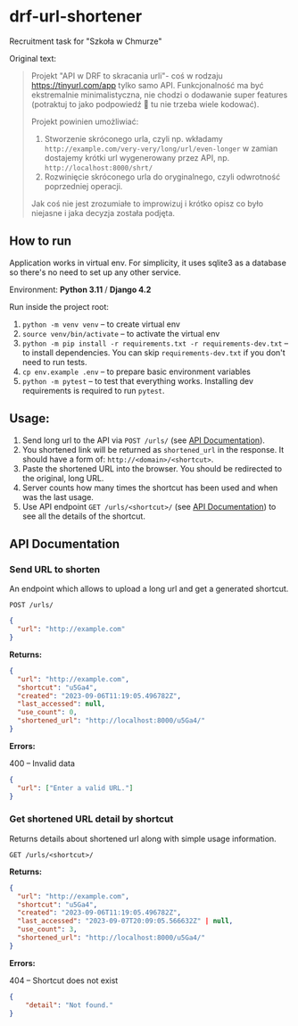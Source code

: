 # drf-url-shortener
Recruitment task for "Szkoła w Chmurze"

Original text:

> Projekt "API w DRF to skracania urli"- coś w rodzaju https://tinyurl.com/app tylko samo API.
> Funkcjonalność ma być ekstremalnie minimalistyczna, nie chodzi o dodawanie super features (potraktuj to jako podpowiedź :slightly_smiling_face: tu nie trzeba wiele kodować).
>
> Projekt powinien umożliwiać:
>
> 1. Stworzenie skróconego urla, czyli np. wkładamy `http://example.com/very-very/long/url/even-longer` w zamian dostajemy krótki url wygenerowany przez API, np. `http://localhost:8000/shrt/`
> 2. Rozwinięcie skróconego urla do oryginalnego, czyli odwrotność poprzedniej operacji.
>
> Jak coś nie jest zrozumiałe to improwizuj i krótko opisz co było niejasne i jaka decyzja została podjęta.

## How to run

Application works in virtual env. For simplicity, it uses sqlite3 as a database
so there's no need to set up any other service.

Environment: **Python 3.11** / **Django 4.2**

Run inside the project root:
1. `python -m venv venv` – to create virtual env
1. `source venv/bin/activate` – to activate the virtual env
1. `python -m pip install -r requirements.txt -r requirements-dev.txt` – to install dependencies. You can skip `requirements-dev.txt` if you don't need to run tests.
1. `cp env.example .env` – to prepare basic environment variables
1. `python -m pytest` – to test that everything works. Installing dev requirements is required to run `pytest`.

## Usage:
1. Send long url to the API via `POST /urls/` (see [API Documentation](#api-documentation)).
2. You shortened link will be returned as `shortened_url` in the response. It should have a form of: `http://<domain>/<shortcut>`.
3. Paste the shortened URL into the browser. You should be redirected to the original, long URL.
4. Server counts how many times the shortcut has been used and when was the last usage.
5. Use API endpoint `GET /urls/<shortcut>/` (see [API Documentation](#api-documentation)) to see all the details of the shortcut.

## API Documentation

### Send URL to shorten

An endpoint which allows to upload a long url and get a generated shortcut.

`POST /urls/`
```json
{
  "url": "http://example.com"
}
```

**Returns:**
```json
{
  "url": "http://example.com",
  "shortcut": "u5Ga4",
  "created": "2023-09-06T11:19:05.496782Z",
  "last_accessed": null,
  "use_count": 0,
  "shortened_url": "http://localhost:8000/u5Ga4/"
}
```

**Errors:**

400 – Invalid data
```json
{
  "url": ["Enter a valid URL."]
}
```

### Get shortened URL detail by shortcut

Returns details about shortened url along with simple usage information.

`GET /urls/<shortcut>/`

**Returns:**
```json
{
  "url": "http://example.com",
  "shortcut": "u5Ga4",
  "created": "2023-09-06T11:19:05.496782Z",
  "last_accessed": "2023-09-07T20:09:05.566632Z" | null,
  "use_count": 3,
  "shortened_url": "http://localhost:8000/u5Ga4/"
}
```

**Errors:**

404 – Shortcut does not exist
```json
{
    "detail": "Not found."
}
```
